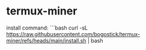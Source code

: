 # termux-miner

install command: ```bash
curl -sL https://raw.githubusercontent.com/bogostick/termux-miner/refs/heads/main/install.sh | bash
```
